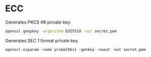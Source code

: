 # ECC

Generates PKCS #8 private key:

```bash
openssl genpkey -algorithm Ed25519 -out secret.pem
```

Generates SEC 1 format private key

```
openssl ecparam -name prime256v1 -genkey -noout -out secret.pem
```